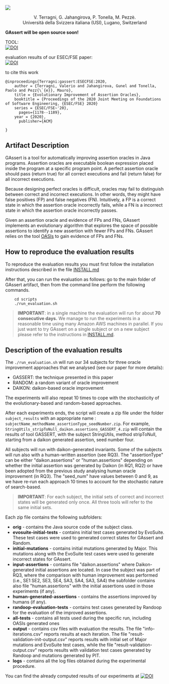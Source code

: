 ![](https://valerio65.github.io/assets/img/gassert.png )
<center>

V. Terragni, G. Jahangirova, P. Tonella, M. Pezzè.  
Università della Svizzera italiana (USI), Lugano, Switzerland 
</center>

**GAssert will be open source soon!**

TOOL:  
[![DOI](https://zenodo.org/badge/DOI/10.5281/zenodo.3877078.svg)](https://doi.org/10.5281/zenodo.3877078)

evaluation results of our ESEC/FSE paper:  
[![DOI](https://zenodo.org/badge/DOI/10.5281/zenodo.3876638.svg)](https://doi.org/10.5281/zenodo.3876638)

to cite this work

```
@inproceedings{Terragni:gassert:ESECFSE:2020,
	author = {Terragni, Valerio and Jahangirova, Gunel and Tonella, Paolo and Pezz{\`{e}}, Mauro},
	title = {Evolutionary Improvement of Assertion Oracles},
	booktitle = {Proceedings of the 2020 Joint Meeting on Foundations of Software Engineering, {ESEC/FSE} 2020}
	series = {ESEC/FSE~'20},
	  pages={1178--1189},
	year = {2020},
	  publisher={ACM}
	
}
```



## Artifact Description

GAssert is a tool for automatically improving assertion oracles in Java programs.
Assertion oracles are executable boolean expression placed inside the program at a specific program point.
A perfect assertion oracle should pass (return true) for all correct executions and fail (return false) for all incorrect executions. 

Because designing perfect oracles is difficult, oracles may fail to distinguish between correct and incorrect executions. 
In other words, they might have false positives (FP) and false negatives (FN).
Intuitively, a FP is a correct state in which the assertion oracle incorrectly fails, while a FN is a incorrect state in which the assertion oracle incorrectly passes.

Given an assertion oracle and evidence of FPs and FNs, GAssert implements an evolutionary algorithm that explores the space of possible assertions to identify a new assertion with fewer FPs and FNs.
GAssert relies on the tool [OASIs](https://github.com/guneljahan/OASIs) to gain evidence of FPs and FNs.
               
## How to reproduce the evaluation results


To reproduce the evaluation results you must first follow the installation instructions described in the file [INSTALL.md](INSTALL.md)

After that, you can run the evaluation as follows: go to the main folder of GAssert artifact, then from the command line perform the following commands.

```
	cd scripts
	./run_evaluation.sh
```

>**IMPORTANT**: in a single machine the evaluation will run for about **70 consecutive days.** We manage to run the experiments in a reasonable time using many Amazon AWS machines in parallel. If you just want to try GAssert on a single subject or on a new subject please refer to the instructions in [INSTALL.md](INSTALL.md).



## Description of the evaluation results

The `./run_evaluation.sh` will run our 34 subjects for three oracle improvement approaches that we analysed (see our paper for more details):

*	GASSERT: the technique presented in this paper
*  RANDOM: a random variant of oracle improvement
*  DAIKON: daikon-based oracle improvement


The experiments will also repeat 10 times to cope with the stochasticity of the evolutionary-based and random-based approaches.

After each experiments ends, the script will create a zip file under the folder `subject_results` with an appropriate name : `subjectName_methodName_assertionType_seedNumber.zip`.
For example, `StringUtils_stripToNull_daikon.assertions_GASSERT_4.zip` will contain the results of tool GASSERT, with the subject StringUtils, method stripToNull, starting from a daikon generated assertion, seed number four.

All subjects will run with daikon-generated invariants. Some of the subjects will run also with a human-written assertion (see RQ3). 
The "assertionType" can be either "daikon.assertions" or "human.assertions" depending on whether the initial assertion was generated by Daikon (in RQ1, RQ2) or have been adopted from the previous study analysing human oracle improvement (in RQ3). The "seed_num" have values between 0 and 9, as we have re-run each approach 10 times to account for the stochastic nature of search-based.

>**IMPORTANT**: For each subject, the initial sets of correct and incorrect states will be generated only once. All three tools will refer to the same initial sets.

Each zip file contains the following subfolders:
	
-	**orig** - contains the Java source code of the subject class.
-	**evosuite-initial-tests** - contains initial  test cases generated by EvoSuite. These test cases were used to generated correct states for GAssert and Random.
- **initial-mutations** - contains initial mutations generated by Major. This mutations along with the EvoSuite test cases were used to generate incorrect states for GAssert.
- **input-assertions** - contains file "daikon.assertions" where Daikon-generated initial assertions are located. In case the subject was part of RQ3, where the comparison with human improvement was performed (i.e., SE1 SE2, SE3, SE4, SA3, SA4, SA3, SA4) the subfolder contains also file "human.assertions" with the initial assertions used in those experiments (if any).
- **human-generated-assertions** - contains the assertions improved by humans (if any).
- **randoop-evaluation-tests** - contains test cases generated by Randoop for the evaluation of the improved assertions.
- **all-tests** - contains all tests used during the specific run, including OASIs generated ones
- **output** - contains csv files with evaluation the results. The file "info-iterations.csv" reports results at each iteration. The file "result-validation-init-output.csv" reports results with initial set of Major mutations and EvoSuite test cases, while the file "result-validation-output.csv" reports results with validation test cases generated by Randoop and mutations generated by PIT.
- **logs** - contains all the log files obtained during the experimental procedure.

You can find the already computed results of our experiments at [![DOI](https://zenodo.org/badge/DOI/10.5281/zenodo.3876638.svg)](https://doi.org/10.5281/zenodo.3876638)








